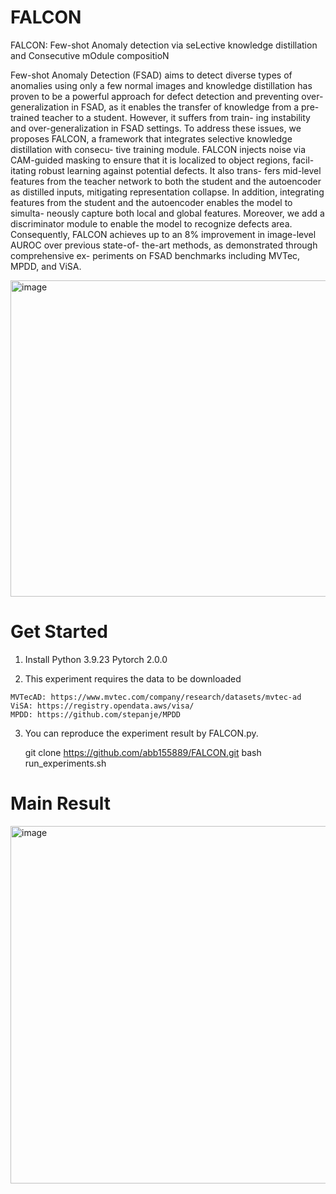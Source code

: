 # FALCON

FALCON: Few-shot Anomaly detection via seLective knowledge distillation and Consecutive mOdule compositioN


Few-shot Anomaly Detection (FSAD) aims to detect diverse
types of anomalies using only a few normal images and
knowledge distillation has proven to be a powerful approach
for defect detection and preventing over-generalization in
FSAD, as it enables the transfer of knowledge from a pre-
trained teacher to a student. However, it suffers from train-
ing instability and over-generalization in FSAD settings. To
address these issues, we proposes FALCON, a framework
that integrates selective knowledge distillation with consecu-
tive training module. FALCON injects noise via CAM-guided
masking to ensure that it is localized to object regions, facil-
itating robust learning against potential defects. It also trans-
fers mid-level features from the teacher network to both the
student and the autoencoder as distilled inputs, mitigating
representation collapse. In addition, integrating features from
the student and the autoencoder enables the model to simulta-
neously capture both local and global features. Moreover, we
add a discriminator module to enable the model to recognize
defects area. Consequently, FALCON achieves up to an 8%
improvement in image-level AUROC over previous state-of-
the-art methods, as demonstrated through comprehensive ex-
periments on FSAD benchmarks including MVTec, MPDD,
and ViSA. 

<img width="1450" height="506" alt="image" src="https://github.com/user-attachments/assets/e322ecac-766b-4c99-a0be-d1bc09aa4a75" />

# Get Started
  1. Install Python 3.9.23 Pytorch 2.0.0

  2. This experiment requires the data to be downloaded 
     
    MVTecAD: https://www.mvtec.com/company/research/datasets/mvtec-ad
    ViSA: https://registry.opendata.aws/visa/ 
    MPDD: https://github.com/stepanje/MPDD
  
  3. You can reproduce the experiment result by FALCON.py.

     git clone https://github.com/abb155889/FALCON.git
     bash run_experiments.sh

# Main Result
<img width="1054" height="572" alt="image" src="https://github.com/user-attachments/assets/ef93ce84-0c9b-412e-b93f-b80843c962f0" />

    
    
